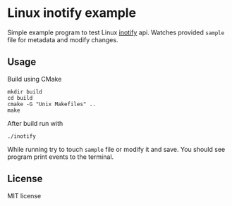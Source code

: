 # Linux inotify example

Simple example program to test Linux [inotify](http://man7.org/linux/man-pages/man7/inotify.7.html) api. Watches provided `sample` file for metadata and modify changes.

## Usage

Build using CMake
```
mkdir build
cd build
cmake -G "Unix Makefiles" ..
make
```
After build run with
```
./inotify
```
While running try to touch `sample` file or modify it and save. You should see program print events to the terminal.

## License

MIT license
